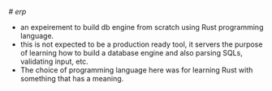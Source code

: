 *# erp*

- an expeirement to build db engine from scratch using Rust programming language.
- this is not expected to be a production ready tool, it servers the purpose of 
  learning how to build a database engine and also parsing SQLs, validating input, etc.
- The choice of programming language here was for learning Rust with something that has
  a meaning.
